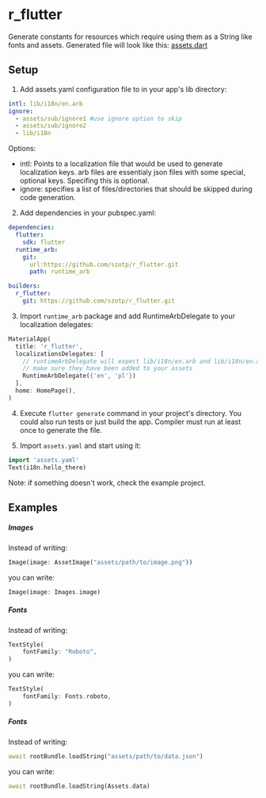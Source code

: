 r_flutter
====

Generate constants for resources which require using them as a String like fonts and assets. Generated file will look like this:
[assets.dart](/example/.dart_tool/build/generated/example/lib/assets.dart)

## Setup

1. Add assets.yaml configuration file to in your app's lib directory:
```yaml
intl: lib/i18n/en.arb
ignore:
  - assets/sub/ignore1 #use ignore option to skip 
  - assets/sub/ignore2
  - lib/i18n
```
Options:
- intl: Points to a localization file that would be used to generate localization keys. arb files are essentialy json files with some special, optional keys. Specifing this is optional.
- ignore: specifies a list of files/directories that should be skipped during code generation. 

2. Add dependencies in your pubspec.yaml:
```yaml
dependencies:
  flutter:
    sdk: flutter
  runtime_arb:
    git: 
      url:https://github.com/szotp/r_flutter.git
      path: runtime_arb

builders:
  r_flutter:
    git: https://github.com/szotp/r_flutter.git
```

3. Import `runtime_arb` package and add RuntimeArbDelegate to your localization delegates:
```dart
MaterialApp(
  title: 'r_flutter',
  localizationsDelegates: [
    // runtimeArbDelegate will expect lib/i18n/en.arb and lib/i18n/en.arb to exist in your app
    // make sure they have been added to your assets
    RuntimeArbDelegate({'en', 'pl'})
  ],
  home: HomePage(),
)
```
4. Execute `flutter generate` command in your project's directory. You could also run tests or just build the app. Compiler must run at least once to generate the file.

5. Import `assets.yaml` and start using it:
```dart
import 'assets.yaml'
Text(i18n.hello_there)
```

Note: if something doesn't work, check the example project.

## Examples

##### Images

Instead of writing:
```dart
Image(image: AssetImage("assets/path/to/image.png"))
```
you can write:
```dart
Image(image: Images.image)
```

##### Fonts
Instead of writing:
```dart
TextStyle(
    fontFamily: "Roboto",
)
```
you can write:
```dart
TextStyle(
    fontFamily: Fonts.roboto,
)
```

##### Fonts
Instead of writing:
```dart
await rootBundle.loadString("assets/path/to/data.json")
```
you can write:
```dart
await rootBundle.loadString(Assets.data)
```

